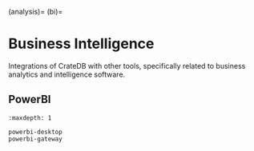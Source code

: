 (analysis)=
(bi)=

# Business Intelligence

Integrations of CrateDB with other tools, specifically related to business
analytics and intelligence software.


## PowerBI

```{toctree}
:maxdepth: 1

powerbi-desktop
powerbi-gateway
```

